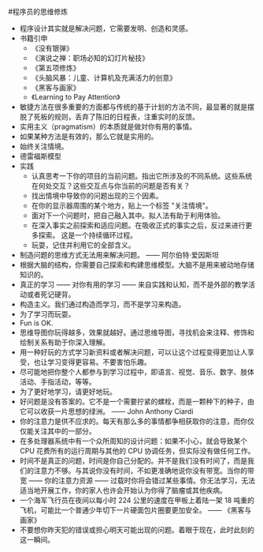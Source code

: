#程序员的思维修炼
- 程序设计其实就是解决问题，它需要发明、创造和灵感。
- 书籍引申
	- 《没有银弹》
	- 《演说之禅：职场必知的幻灯片秘技》
	- 《第五项修炼》
	- 《头脑风暴：儿童、计算机及充满活力的创意》
	- 《黑客与画家》
	- 《Learning to Pay Attention》
- 敏捷方法在很多重要的方面都与传统的基于计划的方法不同，最显著的就是摆脱了死板的规则，丢弃了陈旧的日程表，注重实时的反馈。
- 实用主义（pragmatism）的本质就是做対你有用的事情。
- 如果某种方法是有效的，那么它就是实用的。
- 始终关注情境。
- 德雷福斯模型
- 实践
	- 认真思考一下你的项目的当前问题。指出它所涉及的不同系统。这些系统在何处交互？这些交互点与你当前的问题是否有关？
	- 找出情境中导致你的问题出现的三个因素。
	- 在你的显示器周围的某个地方，贴上一个标签 "关注情境"。
	- 面对下一个问题时，把自己融入其中。拟人法有助于利用体验。
	- 在深入事实之前探索和适应问题。在吸收正式的事实之后，反过来进行更多探索。
这是一个持续循环过程。
	- 玩耍，记住并利用它的全部含义。
- 制造问题的思维方式无法用来解决问题。 —— 阿尔伯特·爱因斯坦
- 根据大脑的结构，你需要自己探索和构建思维模型。大脑不是用来被动地存储知识的。
- 真正的学习 —— 对你有用的学习 —— 来自实践和认知，而不是外部的教学活动或者死记硬背。
- 构造主义。我们通过构造而学习，而不是学习来构造。
- 为了学习而玩耍。
- Fun is OK.
- 思维导图你玩得越多，效果就越好。通过思维导图，寻找机会来注释、修饰和绘制关系有助于你深入理解。
- 用一种好玩的方式学习新资料或者解决问题，可以让这个过程变得更加让人享受，也让学习变得更容易。不要害怕乐趣。
- 尽可能地把你整个人都参与到学习过程中，即语言、视觉、音乐、数字、肢体活动、手指活动，等等。
- 为了更好地学习，请更好地玩。
- 好问题是没有答案的。它不是一个需要拧紧的螺栓，而是一颗种下的种子，由它可以收获一片思想的绿洲。 —— John Anthony Ciardi
- 你的注意力是供不应求的。每天有那么多的事情都争相获取你的注意，而你仅仅能关注其中的一部分。
- 在多处理器系统中有一个众所周知的设计问题：如果不小心，就会导致某个 CPU 花费所有的运行周期与其他的 CPU 协调任务，但实际没有做任何工作。
- 时间不是真正的问题，时间是你自己分配的。并不是我们没有时间了，而是我们的注意力不够。与其说你没有时间，不如更准确地说你没有带宽。当你的带宽 —— 你的注意力资源 —— 过载时你将会错过某些事情。你无法学习，无法适当地开展工作，你的家人也许会开始认为你得了脑瘤或其他疾病。
- 一个海军飞行员在夜间以每小时 224 公里的速度在甲板上着陆一架 18 吨重的飞机，可能比一个普通少年切下一片硬面包片圈要更加安全。 —— 《黑客与画家》
- 不要想你昨天犯的错误或担心明天可能出现的问题。着眼于现在，此时此刻的这一瞬间。